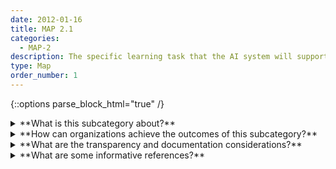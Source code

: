 ```yaml
---
date: 2012-01-16
title: MAP 2.1
categories:
  - MAP-2
description: The specific learning task that the AI system will support is defined (e.g., classifiers, generative models, recommenders).
type: Map
order_number: 1
---
```



{::options parse_block_html="true" /}


<details>
<summary markdown="span">**What is this subcategory about?**</summary>
<br>
AI actors should define the technical learning or decision-making task an AI system is designed to accomplish, along with the benefits that the system will provide. The clearer and narrower the task definition, the easier it is to map its benefits and risks, leading to more fulsome risk management.

</details>

<details>
<summary markdown="span">**How can organizations achieve the outcomes of this subcategory?**</summary>

* Narrowly define and document AI system learning task(s) along with known assumptions and limitations.

</details>

<details>
<summary markdown="span">**What are the transparency and documentation considerations?**</summary>
<br>
**Transparency Considerations – Key Questions: MAP 2.1**

- To what extent has the entity clearly defined technical specifications and requirements for the AI system?
- To what extent has the entity documented the AI system’s development, testing methodology, metrics, and performance outcomes?
- How do the technical specifications and requirements align with the AI system’s goals and objectives?
- Did your organization implement accountability-based practices in data management and protection (e.g. the PDPA and OECD Privacy Principles)?
- How are outputs marked to clearly show that they came from an AI?

**AI Transparency Resources: MAP 2.1**

- Datasheets for Datasets
- WEF Model AI Governance Framework Assessment 2020
- Companion to the Model AI Governance Framework- 2020
- ATARC Model Transparency Assessment (WD) – 2020
- Transparency in Artificial Intelligence - S. Larsson and F. Heintz – 2020

</details>

<details>
<summary markdown="span">**What are some informative references?**</summary>    
<br>
Leong, Brenda (2020). The Spectrum of Artificial Intelligence - An Infographic Tool. Future of Privacy Forum. Retrieved from https://fpf.org/blog/the-spectrum-of-artificial-intelligence-an-infographic-tool/

Brownlee, Jason (2020). A Tour of Machine Learning Algorithms. Machine Learning Mastery. Retrieved from https://machinelearningmastery.com/a-tour-of-machine-learning-algorithms/.

</details>

